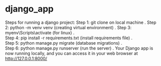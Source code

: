 # django_app
Steps for running a django project:
Step 1: git clone <repo url> on local machine
.
Step 2: python -m venv venv (creating virtual environment)
. 
Step 3: myenv\Scripts\activate (for linux)
.  
Step 4: pip install -r requirements.txt (install requirements file)
.  
Step 5: python manage.py migrate (database migrations)
.  
Step 6: python manage.py runserver (run the server)
.
Your Django app is now running locally, and you can access it in your web browser at http://127.0.0.1:8000/
